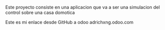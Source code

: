 Este proyecto consiste en una aplicacion que va a ser una simulacion del control sobre
una casa domotica

Este es mi enlace desde GitHub a odoo
adrichxng.odoo.com
